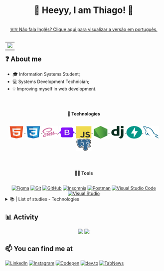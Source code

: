 <h1 align="center">👋 Heeyy, I am Thiago! 👦</h1>

<br>

<div align="center">
  <a href="README.md">🇧🇷 Não fala Inglês? Clique aqui para visualizar a versão em português.</a>
</div>

<br>

<table align="right">
  <row>
    <td>
      <a href="https://github.com/thiagofqs"><img src="https://github-readme-stats.vercel.app/api/top-langs/?username=thiagofqs&layout=compact&langs_count=8&theme=tokyonight"></a>
    </td>
  </row>
</table>

## ❓ About me

-   🎓 Information Systems Student;
-   💻 Systems Development Technician;
-   💡 Improving myself in web development.

<br><br>

<div align="center">
  <p><b>🚀 Technologies</b></p><br>
  <a href="https://github.com/thiagofqs">
    <img align="center" alt="HTML" height="40" width="50" src="https://raw.githubusercontent.com/devicons/devicon/master/icons/html5/html5-original.svg"/>
    <img align="center" alt="CSS" height="40" width="50" src="https://raw.githubusercontent.com/devicons/devicon/master/icons/css3/css3-original.svg"/>
    <img align="center" alt="SASS" height="40" width="50" src="https://raw.githubusercontent.com/devicons/devicon/master/icons/sass/sass-original.svg"/>
    <img align="center" alt="Bootstrap 5" height="40" width="50" src="https://raw.githubusercontent.com/devicons/devicon/master/icons/bootstrap/bootstrap-original.svg"/>
    <img align="center" alt="JavaScript" height="40" width="50" src="https://raw.githubusercontent.com/devicons/devicon/master/icons/javascript/javascript-original.svg"/>
    <img align="center" alt="Node.js" height="40" width="50" src="https://raw.githubusercontent.com/devicons/devicon/master/icons/nodejs/nodejs-original.svg"/>
    <img align="center" alt="Django" height="40" width="50" src="https://raw.githubusercontent.com/devicons/devicon/master/icons/django/django-plain.svg"/>
    <img align="center" alt="FastAPI" height="40" width="50" src="https://raw.githubusercontent.com/devicons/devicon/master/icons/fastapi/fastapi-original.svg"/>
    <img align="center" alt="MySQL" height="40" width="50" src="https://raw.githubusercontent.com/devicons/devicon/master/icons/mysql/mysql-original.svg"/>
    <img align="center" alt="PostgreSQL" height="40" width="50" src="https://raw.githubusercontent.com/devicons/devicon/master/icons/postgresql/postgresql-original.svg">
  </a>
</div>

<br><br>

<div align="center">
  <p><b>👩‍💻 Tools</b></p><br>
  <a href="https://www.figma.com/"><img alt="Figma" src="https://img.shields.io/badge/Figma-F24E1E?style=for-the-badge&logo=figma&logoColor=white"/></a>
  <a href="https://git-scm.com/"><img alt="Git" src="https://img.shields.io/badge/Git-F05032?style=for-the-badge&logo=git&logoColor=white"/></a>
  <a href="https://github.com/"><img alt="GitHub" src="https://img.shields.io/badge/GitHub-100000?style=for-the-badge&logo=github&logoColor=white"/></a>
  <a href="https://insomnia.rest/"><img alt="Insomnia" src="https://img.shields.io/badge/Insomnia-5849be?style=for-the-badge&logo=Insomnia&logoColor=white"/></a>
  <a href="https://www.postman.com/"><img alt="Postman" src="https://img.shields.io/badge/Postman-FF6C37?style=for-the-badge&logo=Postman&logoColor=white"/></a>
  <a href="https://code.visualstudio.com/"><img alt="Visual Studio Code" src="https://img.shields.io/badge/VSCode-0078D4?style=for-the-badge&logo=visual%20studio%20code&logoColor=white"/></a>
  <a href="https://visualstudio.microsoft.com/pt-br/"><img alt="Visual Studio" src="https://img.shields.io/badge/Visual_Studio-5C2D91?style=for-the-badge&logo=visual%20studio&logoColor=white"/></a>
</div>

<details>
  <summary>📚 | List of studies - Technologies</summary>
  <ul>
    <li><a href="https://github.com/thiagofqs"><img align="center" height="16" width="16" src="https://raw.githubusercontent.com/devicons/devicon/master/icons/typescript/typescript-original.svg"/></a> TypeScript</li>
    <li><a href="https://github.com/thiagofqs"><img align="center" height="16" width="16" src="https://raw.githubusercontent.com/devicons/devicon/master/icons/react/react-original.svg"/></a> React</li>
    <li><a href="https://github.com/thiagofqs"><img align="center" height="16" width="16" src="https://raw.githubusercontent.com/devicons/devicon/master/icons/docker/docker-original.svg"/></a> Docker</li>
    <li><a href="https://github.com/thiagofqs"><img align="center" height="16" width="16" src="https://raw.githubusercontent.com/devicons/devicon/master/icons/tailwindcss/tailwindcss-plain.svg"/></a> Tailwind CSS</li>
  </ul>
</details>

## 📊 Activity

<div align="center">
  <a href="https://github.com/thiagofqs"><img src="https://github-readme-stats.vercel.app/api?username=thiagofqs&show_icons=true&theme=tokyonight"></a>
  <a href="https://github.com/thiagofqs"><img src="https://streak-stats.demolab.com?user=thiagofqs&mode=weekly&theme=tokyonight"></a>
</div>

## 📫 You can find me at

[![LinkedIn](https://img.shields.io/badge/LinkedIn-0077B5?style=for-the-badge&logo=linkedin&logoColor=white)](https://www.linkedin.com/in/thiagofqs/)
[![Instagram](https://img.shields.io/badge/Instagram-E4405F?style=for-the-badge&logo=instagram&logoColor=white)](https://www.instagram.com/ofreitaass/)
[![Codepen](https://img.shields.io/badge/Codepen-ffffff?style=for-the-badge&logo=codepen&logoColor=black)](https://codepen.io/thiagofqs)
[![dev.to](https://img.shields.io/badge/dev.to-0A0A0A?style=for-the-badge&logo=devdotto&logoColor=white)](https://dev.to/ofreitaass)
[![TabNews](https://img.shields.io/badge/tabnews-161B22?style=for-the-badge)](https://www.tabnews.com.br/ofreitas)
